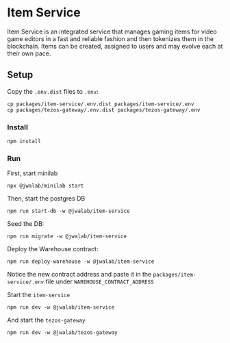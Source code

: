 # Item Service

Item Service is an integrated service that manages gaming items for video game editors in a fast and reliable fashion
and then tokenizes them in the blockchain.
Items can be created, assigned to users and may evolve each at their own pace.

## Setup

Copy the `.env.dist` files to `.env`:

```
cp packages/item-service/.env.dist packages/item-service/.env
cp packages/tezos-gateway/.env.dist packages/tezos-gateway/.env
```

### Install

```
npm install
```

### Run

First, start minilab

```
npx @jwalab/minilab start
```

Then, start the postgres DB

```
npm run start-db -w @jwalab/item-service
```

Seed the DB:

```
npm run migrate -w @jwalab/item-service
```

Deploy the Warehouse contract:

```
npm run deploy-warehouse -w @jwalab/item-service
```

Notice the new contract address and paste it in the `packages/item-service/.env` file under `WAREHOUSE_CONTRACT_ADDRESS`

Start the `item-service`

```
npm run dev -w @jwalab/item-service
```

And start the `tezos-gateway`

```
npm run dev -w @jwalab/tezos-gateway
```
